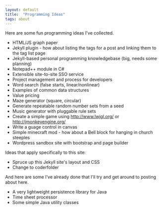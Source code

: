 ```yaml
---
layout: default
title:  "Programming Ideas"
tags: about
---
```


Here are some fun programming ideas I've collected.

* HTML/JS graph paper
* Jekyll plugin - how about listing the tags for a post and linking them to the tag list page
* Jekyll-based personal programming knowledgebase (big, needs some planning)
* Notepad++ module in C#
* Extensible site-to-site SSO service
* Project management and process for developers
* Word search (false starts, linear/nonlinear)
* Examples of common data structures
* Value pricing
* Maze generator (square, circular)
* Generate repeatable random number sets from a seed
* Music generator with pluggable rule sets
* Create a simple game using http://www.lwjgl.org/ or http://jmonkeyengine.org/
* Write a guage control in canvas
* Simple minecraft mod - how about a Bell block for hanging in church steeples
* Wordpress sandbox site with bootstrap and page builder

Ideas that apply specifically to this site:

* Spruce up this Jekyll site's layout and CSS
* Change to coderfolder

And here are some I've already done that I'll try and get around to posting about here.

* A very lightweight persistence library for Java 
* Time sheet processor
* Some simple Java utility classes

